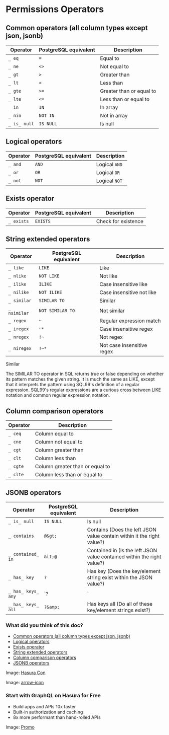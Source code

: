 # Permissions Operators

## Common operators (all column types except json, jsonb)​

| Operator | PostgreSQL equivalent | Description |
|---|---|---|
|  `_ eq`  |  `=`  | Equal to |
|  `_ ne`  |  `<>`  | Not equal to |
|  `_ gt`  |  `>`  | Greater than |
|  `_ lt`  |  `<`  | Less than |
|  `_ gte`  |  `>=`  | Greater than or equal to |
|  `_ lte`  |  `<=`  | Less than or equal to |
|  `_ in`  |  `IN`  | In array |
|  `_ nin`  |  `NOT IN`  | Not in array |
|  `_ is_ null`  |  `IS NULL`  | Is null |


## Logical operators​

| Operator | PostgreSQL equivalent | Description |
|---|---|---|
|  `_ and`  |  `AND`  | Logical `AND`  |
|  `_ or`  |  `OR`  | Logical `OR`  |
|  `_ not`  |  `NOT`  | Logical `NOT`  |


## Exists operator​

| Operator | PostgreSQL equivalent | Description |
|---|---|---|
|  `_ exists`  |  `EXISTS`  | Check for existence |


## String extended operators​

| Operator | PostgreSQL equivalent | Description |
|---|---|---|
|  `_ like`  |  `LIKE`  | Like |
|  `_ nlike`  |  `NOT LIKE`  | Not like |
|  `_ ilike`  |  `ILIKE`  | Case insensitive like |
|  `_ nilike`  |  `NOT ILIKE`  | Case insensitive not like |
|  `_ similar`  |  `SIMILAR TO`  | Similar |
|  `_ nsimilar`  |  `NOT SIMILAR TO`  | Not similar |
|  `_ regex`  |  `~`  | Regular expression match |
|  `_ iregex`  |  `~*`  | Case insensitive regex |
|  `_ nregex`  |  `!~`  | Not regex |
|  `_ niregex`  |  `!~*`  | Not case insensitive regex |


Similar

The SIMILAR TO operator in SQL returns true or false depending on whether its pattern matches the given string. It is
much the same as LIKE, except that it interprets the pattern using SQL99's definition of a regular expression. SQL99's
regular expressions are a curious cross between LIKE notation and common regular expression notation.

## Column comparison operators​

| Operator | Description |
|---|---|
|  `_ ceq`  | Column equal to |
|  `_ cne`  | Column not equal to |
|  `_ cgt`  | Column greater than |
|  `_ clt`  | Column less than |
|  `_ cgte`  | Column greater than or equal to |
|  `_ clte`  | Column less than or equal to |


## JSONB operators​

| Operator | PostgreSQL equivalent | Description |
|---|---|---|
|  `_ is_ null`  |  `IS NULL`  | Is null |
|  `_ contains`  |  `@&gt;`  | Contains (Does the left JSON value contain within it the right value?) |
|  `_ contained_ in`  |  `&lt;@`  | Contained in (Is the left JSON value contained within the right value?) |
|  `_ has_ key`  |  `?`  | Has key (Does the key/element string exist within the JSON value?) |
|  `_ has_ keys_ any`  |  `? |`  | Has keys any (Do any of these key/element strings exist?) |
|  `_ has_ keys_ all`  |  `?&amp;`  | Has keys all (Do all of these key/element strings exist?) |


### What did you think of this doc?

- [ Common operators (all column types except json, jsonb) ](https://hasura.io/docs/latest/auth/authorization/permissions/permissions-operators/#common-operators-all-column-types-except-json-jsonb)
- [ Logical operators ](https://hasura.io/docs/latest/auth/authorization/permissions/permissions-operators/#logical-operators)
- [ Exists operator ](https://hasura.io/docs/latest/auth/authorization/permissions/permissions-operators/#exists-operator)
- [ String extended operators ](https://hasura.io/docs/latest/auth/authorization/permissions/permissions-operators/#string-extended-operators)
- [ Column comparison operators ](https://hasura.io/docs/latest/auth/authorization/permissions/permissions-operators/#column-comparison-operators)
- [ JSONB operators ](https://hasura.io/docs/latest/auth/authorization/permissions/permissions-operators/#jsonb-operators)


Image: [ Hasura Con ](https://res.cloudinary.com/dh8fp23nd/image/upload/v1686154570/hasura-con-2023/has-con-light-date_r2a2ud.png)

Image: [ arrow-icon ](https://res.cloudinary.com/dh8fp23nd/image/upload/v1683723549/main-web/chevron-right_ldbi7d.png)

### Start with GraphQL on Hasura for Free

- Build apps and APIs 10x faster
- Built-in authorization and caching
- 8x more performant than hand-rolled APIs


Image: [ Promo ](https://hasura.io/docs/assets/images/hasura-free-ff60e409244e0ea12b5a3045d1a9096b.png)